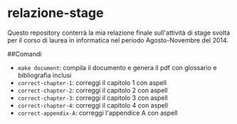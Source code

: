 relazione-stage
===============

Questo repository conterrà la mia relazione finale sull'attività di stage svolta per il corso di laurea in informatica nel periodo Agosto-Novembre del 2014.

##Comandi

* `make document`: compila il documento e genera il pdf con glossario e bibliografia inclusi
* `correct-chapter-1`: correggi il capitolo 1 con aspell
* `correct-chapter-2`: correggi il capitolo 2 con aspell
* `correct-chapter-3`: correggi il capitolo 3 con aspell
* `correct-chapter-4`: correggi il capitolo 4 con aspell
* `correct-appendix-A`: correggi l'appendice A con aspell
